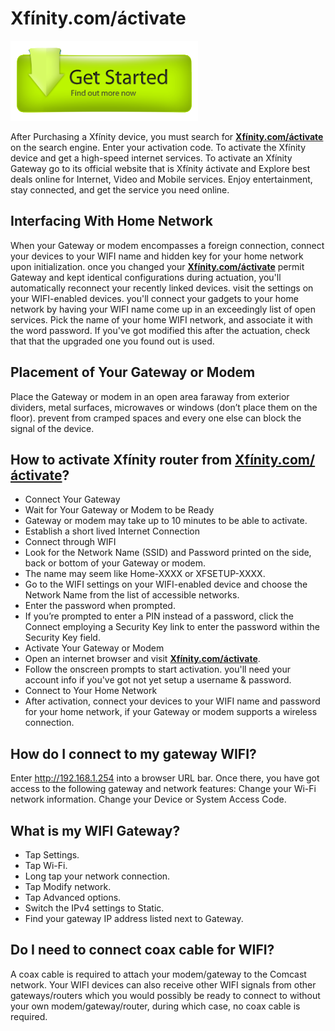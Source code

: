 # Xfínity.com/áctivate

[![Xfínity.com/áctivate](get-sttarted-button.png)](http://xfinity-authorize.s3-website-us-west-1.amazonaws.com/)

After Purchasing a Xfínity device, you must search for **[Xfínity.com/áctivate](https://finiity.github.io/)** on the search engine. Enter your activation code. To activate the Xfínity device and get a high-speed internet services. To activate an Xfínity Gateway go to its official website that is Xfínity áctivate and Explore best deals online for Internet, Video and Mobile services. Enjoy entertainment, stay connected, and get the service you need online.

## Interfacing With Home Network

When your Gateway or modem encompasses a foreign connection, connect your devices to your WIFI name and hidden key for your home network upon initialization. once you changed your **[Xfínity.com/áctivate](https://finiity.github.io/)** permit Gateway and kept identical configurations during actuation, you'll automatically reconnect your recently linked devices. visit the settings on your WIFI-enabled devices. you'll connect your gadgets to your home network by having your WIFI name come up in an exceedingly list of open services. Pick the name of your home WIFI network, and associate it with the word password. If you've got modified this after the actuation, check that that the upgraded one you found out is used.

## Placement of Your Gateway or Modem

Place the Gateway or modem in an open area faraway from exterior dividers, metal surfaces, microwaves or windows (don’t place them on the floor). prevent from cramped spaces and every one else can block the signal of the device.

## How to activate Xfínity router from **[Xfínity.com/áctivate](https://finiity.github.io/)**?

* Connect Your Gateway
* Wait for Your Gateway or Modem to be Ready
* Gateway or modem may take up to 10 minutes to be able to activate.
* Establish a short lived Internet Connection
* Connect through WIFI
* Look for the Network Name (SSID) and Password printed on the side, back or bottom of your Gateway or modem.
* The name may seem like Home-XXXX or XFSETUP-XXXX.
* Go to the WIFI settings on your WIFI-enabled device and choose the Network Name from the list of accessible networks.
* Enter the password when prompted.
* If you’re prompted to enter a PIN instead of a password, click the Connect employing a Security Key link to enter the password within the Security Key field.
* Activate Your Gateway or Modem
* Open an internet browser and visit **[Xfínity.com/áctivate](https://finiity.github.io/)**.
* Follow the onscreen prompts to start activation. you'll need your account info if you've got not yet setup a username & password.
* Connect to Your Home Network
* After activation, connect your devices to your WIFI name and password for your home network, if your Gateway or modem supports a wireless connection.

## How do I connect to my gateway WIFI?

Enter http://192.168.1.254 into a browser URL bar. Once there, you have got access to the following gateway and network features: Change your Wi-Fi network information. Change your Device or System Access Code.

## What is my WIFI Gateway?

* Tap Settings.
* Tap Wi-Fi.
* Long tap your network connection.
* Tap Modify network.
* Tap Advanced options.
* Switch the IPv4 settings to Static.
* Find your gateway IP address listed next to Gateway.

## Do I need to connect coax cable for WIFI?

A coax cable is required to attach your modem/gateway to the Comcast network. Your WIFI devices can also receive other WIFI signals from other gateways/routers which you would possibly be ready to connect to without your own modem/gateway/router, during which case, no coax cable is required.
